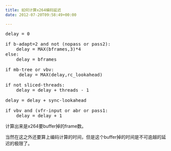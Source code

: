 ```yaml
---
title: 如何计算x264编码延迟
date: 2012-07-20T09:58:49+00:00

---
```

<pre class="brush: perl">delay = 0

if b-adapt=2 and not (nopass or pass2):
    delay = MAX(bframes,3)*4
else:
    delay = bframes

if mb-tree or vbv:
     delay = MAX(delay,rc_lookahead)

if not sliced-threads:
    delay = delay + threads - 1

delay = delay + sync-lookahead

if vbv and (vfr-input or abr or pass1:
    delay = delay + 1
</pre>

计算出来是x264要buffer掉的frame数。

当然在这之外还要算上编码计算的时间，但是这个buffer掉的时间是不可逾越的延迟的极限了。
